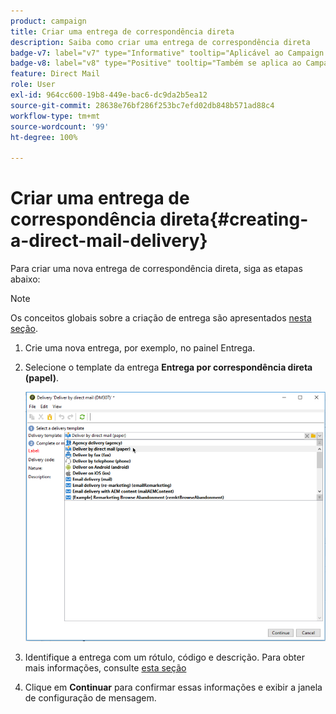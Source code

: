 ```yaml
---
product: campaign
title: Criar uma entrega de correspondência direta
description: Saiba como criar uma entrega de correspondência direta
badge-v7: label="v7" type="Informative" tooltip="Aplicável ao Campaign Classic v7"
badge-v8: label="v8" type="Positive" tooltip="Também se aplica ao Campaign v8"
feature: Direct Mail
role: User
exl-id: 964cc600-19b8-449e-bac6-dc9da2b5ea12
source-git-commit: 28638e76bf286f253bc7efd02db848b571ad88c4
workflow-type: tm+mt
source-wordcount: '99'
ht-degree: 100%

---
```


# Criar uma entrega de correspondência direta{#creating-a-direct-mail-delivery}

Para criar uma nova entrega de correspondência direta, siga as etapas abaixo:

>[!NOTE]
>
>Os conceitos globais sobre a criação de entrega são apresentados [nesta seção](steps-about-delivery-creation-steps.md).

1. Crie uma nova entrega, por exemplo, no painel Entrega.
1. Selecione o template da entrega **Entrega por correspondência direta (papel)**.

   ![](assets/direct_mail.png)

1. Identifique a entrega com um rótulo, código e descrição. Para obter mais informações, consulte [esta seção](steps-create-and-identify-the-delivery.md#identifying-the-delivery)
1. Clique em **Continuar** para confirmar essas informações e exibir a janela de configuração de mensagem.

